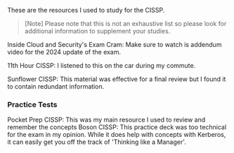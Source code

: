 These are the resources I used to study for the CISSP. 
> [Note] 
> Please note that this is not an exhaustive list so please look for additional information to supplement your studies. 

Inside Cloud and Security's Exam Cram:
	Make sure to watch is addendum video for the 2024 update of the exam.

11th Hour CISSP:
	I listened to this on the car during my commute. 

Sunflower CISSP: 
	This material was effective for a final review but I found it to contain redundant information.

### Practice Tests

Pocket Prep CISSP:
	This was my main resource I used to review and remember the concepts 
Boson CISSP:
	This practice deck was too technical for the exam in my opinion. While it does help with concepts with Kerberos, it can easily get you off the track of 'Thinking like a Manager'.

